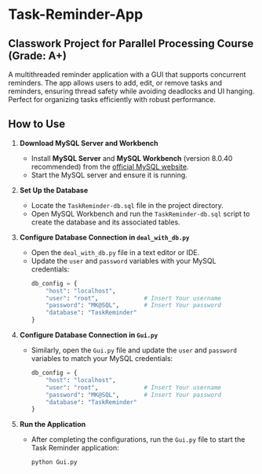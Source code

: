 # Task-Reminder-App

## Classwork Project for Parallel Processing Course (Grade: A+)  

A multithreaded reminder application with a GUI that supports concurrent reminders. The app allows users to add, edit, or remove tasks and reminders, ensuring thread safety while avoiding deadlocks and UI hanging. Perfect for organizing tasks efficiently with robust performance.

## How to Use
1. **Download MySQL Server and Workbench**
   - Install **MySQL Server** and **MySQL Workbench** (version 8.0.40 recommended) from the [official MySQL website](https://dev.mysql.com/downloads/installer/).
   - Start the MySQL server and ensure it is running.

2. **Set Up the Database**
   - Locate the `TaskReminder-db.sql` file in the project directory.
   - Open MySQL Workbench and run the `TaskReminder-db.sql` script to create the database and its associated tables.

3. **Configure Database Connection in `deal_with_db.py`**
   - Open the `deal_with_db.py` file in a text editor or IDE.
   - Update the `user` and `password` variables with your MySQL credentials:
     ```python
     db_config = {
         "host": "localhost",
         "user": "root",             # Insert Your username
         "password": "MK@SQL",       # Insert Your password
         "database": "TaskReminder"
     }
     ```

4. **Configure Database Connection in `Gui.py`**
   - Similarly, open the `Gui.py` file and update the `user` and `password` variables to match your MySQL credentials:
     ```python
     db_config = {
         "host": "localhost",
         "user": "root",             # Insert Your username
         "password": "MK@SQL",       # Insert Your password
         "database": "TaskReminder"
     }
     ```

5. **Run the Application**
   - After completing the configurations, run the `Gui.py` file to start the Task Reminder application:
     ```bash
     python Gui.py
     ```

